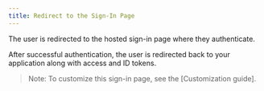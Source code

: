 ```yaml
---
title: Redirect to the Sign-In Page
---
```

The user is redirected to the hosted sign-in page where they authenticate.

<StackSelector snippet="redirect"/>

After successful authentication, the user is redirected back to your application along with access and ID tokens. 

> Note: To customize this sign-in page, see the [Customization guide].
